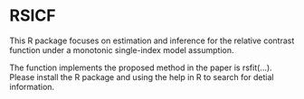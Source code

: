 # RSICF

This R package focuses on estimation and inference for the relative contrast function under a monotonic single-index model assumption. 

The function implements the proposed method in the paper is rsfit(...). Please install the R package and using the help in R to search for detial information.
